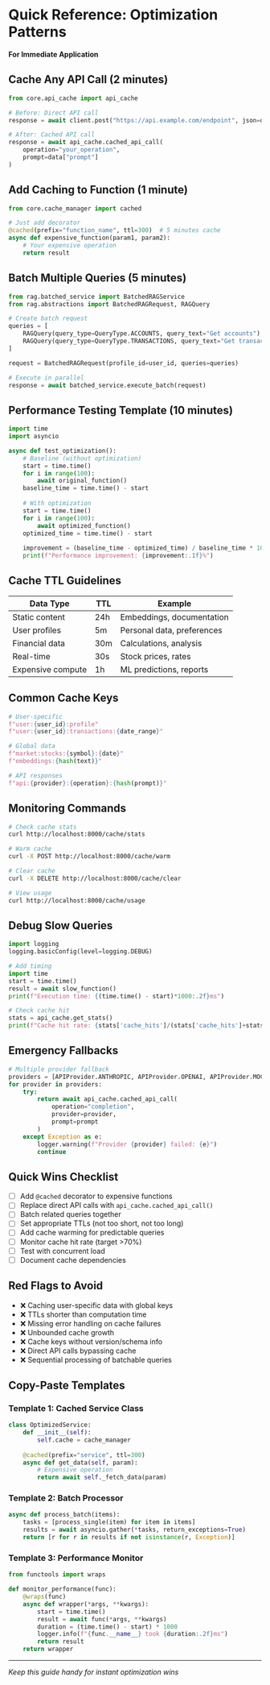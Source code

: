 # Quick Reference: Optimization Patterns
**For Immediate Application**

## Cache Any API Call (2 minutes)
```python
from core.api_cache import api_cache

# Before: Direct API call
response = await client.post("https://api.example.com/endpoint", json=data)

# After: Cached API call
response = await api_cache.cached_api_call(
    operation="your_operation",
    prompt=data["prompt"]
)
```

## Add Caching to Function (1 minute)
```python
from core.cache_manager import cached

# Just add decorator
@cached(prefix="function_name", ttl=300)  # 5 minutes cache
async def expensive_function(param1, param2):
    # Your expensive operation
    return result
```

## Batch Multiple Queries (5 minutes)
```python
from rag.batched_service import BatchedRAGService
from rag.abstractions import BatchedRAGRequest, RAGQuery

# Create batch request
queries = [
    RAGQuery(query_type=QueryType.ACCOUNTS, query_text="Get accounts"),
    RAGQuery(query_type=QueryType.TRANSACTIONS, query_text="Get transactions")
]

request = BatchedRAGRequest(profile_id=user_id, queries=queries)

# Execute in parallel
response = await batched_service.execute_batch(request)
```

## Performance Testing Template (10 minutes)
```python
import time
import asyncio

async def test_optimization():
    # Baseline (without optimization)
    start = time.time()
    for i in range(100):
        await original_function()
    baseline_time = time.time() - start
    
    # With optimization
    start = time.time()
    for i in range(100):
        await optimized_function()
    optimized_time = time.time() - start
    
    improvement = (baseline_time - optimized_time) / baseline_time * 100
    print(f"Performance improvement: {improvement:.1f}%")
```

## Cache TTL Guidelines

| Data Type | TTL | Example |
|-----------|-----|---------|
| Static content | 24h | Embeddings, documentation |
| User profiles | 5m | Personal data, preferences |
| Financial data | 30m | Calculations, analysis |
| Real-time | 30s | Stock prices, rates |
| Expensive compute | 1h | ML predictions, reports |

## Common Cache Keys
```python
# User-specific
f"user:{user_id}:profile"
f"user:{user_id}:transactions:{date_range}"

# Global data
f"market:stocks:{symbol}:{date}"
f"embeddings:{hash(text)}"

# API responses
f"api:{provider}:{operation}:{hash(prompt)}"
```

## Monitoring Commands
```bash
# Check cache stats
curl http://localhost:8000/cache/stats

# Warm cache
curl -X POST http://localhost:8000/cache/warm

# Clear cache
curl -X DELETE http://localhost:8000/cache/clear

# View usage
curl http://localhost:8000/cache/usage
```

## Debug Slow Queries
```python
import logging
logging.basicConfig(level=logging.DEBUG)

# Add timing
import time
start = time.time()
result = await slow_function()
print(f"Execution time: {(time.time() - start)*1000:.2f}ms")

# Check cache hit
stats = api_cache.get_stats()
print(f"Cache hit rate: {stats['cache_hits']/(stats['cache_hits']+stats['cache_misses'])*100:.1f}%")
```

## Emergency Fallbacks
```python
# Multiple provider fallback
providers = [APIProvider.ANTHROPIC, APIProvider.OPENAI, APIProvider.MOCK]
for provider in providers:
    try:
        return await api_cache.cached_api_call(
            operation="completion",
            provider=provider,
            prompt=prompt
        )
    except Exception as e:
        logger.warning(f"Provider {provider} failed: {e}")
        continue
```

## Quick Wins Checklist
- [ ] Add `@cached` decorator to expensive functions
- [ ] Replace direct API calls with `api_cache.cached_api_call()`
- [ ] Batch related queries together
- [ ] Set appropriate TTLs (not too short, not too long)
- [ ] Add cache warming for predictable queries
- [ ] Monitor cache hit rate (target >70%)
- [ ] Test with concurrent load
- [ ] Document cache dependencies

## Red Flags to Avoid
- ❌ Caching user-specific data with global keys
- ❌ TTLs shorter than computation time
- ❌ Missing error handling on cache failures
- ❌ Unbounded cache growth
- ❌ Cache keys without version/schema info
- ❌ Direct API calls bypassing cache
- ❌ Sequential processing of batchable queries

## Copy-Paste Templates

### Template 1: Cached Service Class
```python
class OptimizedService:
    def __init__(self):
        self.cache = cache_manager
        
    @cached(prefix="service", ttl=300)
    async def get_data(self, param):
        # Expensive operation
        return await self._fetch_data(param)
```

### Template 2: Batch Processor
```python
async def process_batch(items):
    tasks = [process_single(item) for item in items]
    results = await asyncio.gather(*tasks, return_exceptions=True)
    return [r for r in results if not isinstance(r, Exception)]
```

### Template 3: Performance Monitor
```python
from functools import wraps

def monitor_performance(func):
    @wraps(func)
    async def wrapper(*args, **kwargs):
        start = time.time()
        result = await func(*args, **kwargs)
        duration = (time.time() - start) * 1000
        logger.info(f"{func.__name__} took {duration:.2f}ms")
        return result
    return wrapper
```

---
*Keep this guide handy for instant optimization wins*
